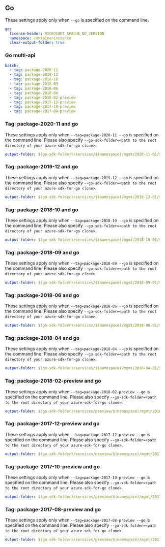 ## Go

These settings apply only when `--go` is specified on the command line.

``` yaml $(go)
go:
  license-header: MICROSOFT_APACHE_NO_VERSION
  namespace: containerinstance
  clear-output-folder: true
```

### Go multi-api

``` yaml $(go) && $(multiapi)
batch:
  - tag: package-2020-11
  - tag: package-2019-12
  - tag: package-2018-10
  - tag: package-2018-09
  - tag: package-2018-06
  - tag: package-2018-04
  - tag: package-2018-02-preview
  - tag: package-2017-12-preview
  - tag: package-2017-10-preview
  - tag: package-2017-08-preview
```

### Tag: package-2020-11 and go

These settings apply only when `--tag=package-2020-11 --go` is specified on the command line.
Please also specify `--go-sdk-folder=<path to the root directory of your azure-sdk-for-go clone>`.

``` yaml $(tag) == 'package-2020-11' && $(go)
output-folder: $(go-sdk-folder)/services/$(namespace)/mgmt/2020-11-01/$(namespace)
```

### Tag: package-2019-12 and go

These settings apply only when `--tag=package-2019-12 --go` is specified on the command line.
Please also specify `--go-sdk-folder=<path to the root directory of your azure-sdk-for-go clone>`.

``` yaml $(tag) == 'package-2019-12' && $(go)
output-folder: $(go-sdk-folder)/services/$(namespace)/mgmt/2019-12-01/$(namespace)
```

### Tag: package-2018-10 and go

These settings apply only when `--tag=package-2018-10 --go` is specified on the command line.
Please also specify `--go-sdk-folder=<path to the root directory of your azure-sdk-for-go clone>`.

``` yaml $(tag) == 'package-2018-10' && $(go)
output-folder: $(go-sdk-folder)/services/$(namespace)/mgmt/2018-10-01/$(namespace)
```

### Tag: package-2018-09 and go

These settings apply only when `--tag=package-2018-09 --go` is specified on the command line.
Please also specify `--go-sdk-folder=<path to the root directory of your azure-sdk-for-go clone>`.

``` yaml $(tag) == 'package-2018-09' && $(go)
output-folder: $(go-sdk-folder)/services/$(namespace)/mgmt/2018-09-01/$(namespace)
```

### Tag: package-2018-06 and go

These settings apply only when `--tag=package-2018-06 --go` is specified on the command line.
Please also specify `--go-sdk-folder=<path to the root directory of your azure-sdk-for-go clone>`.

``` yaml $(tag) == 'package-2018-06' && $(go)
output-folder: $(go-sdk-folder)/services/$(namespace)/mgmt/2018-06-01/$(namespace)
```

### Tag: package-2018-04 and go

These settings apply only when `--tag=package-2018-04 --go` is specified on the command line.
Please also specify `--go-sdk-folder=<path to the root directory of your azure-sdk-for-go clone>`.

``` yaml $(tag) == 'package-2018-04' && $(go)
output-folder: $(go-sdk-folder)/services/$(namespace)/mgmt/2018-04-01/$(namespace)
```

### Tag: package-2018-02-preview and go

These settings apply only when `--tag=package-2018-02-preview --go` is specified on the command line.
Please also specify `--go-sdk-folder=<path to the root directory of your azure-sdk-for-go clone>`.

``` yaml $(tag) == 'package-2018-02-preview' && $(go)
output-folder: $(go-sdk-folder)/services/preview/$(namespace)/mgmt/2018-02-01-preview/$(namespace)
```

### Tag: package-2017-12-preview and go

These settings apply only when `--tag=package-2017-12-preview --go` is specified on the command line.
Please also specify `--go-sdk-folder=<path to the root directory of your azure-sdk-for-go clone>`.

``` yaml $(tag) == 'package-2017-12-preview' && $(go)
output-folder: $(go-sdk-folder)/services/preview/$(namespace)/mgmt/2017-12-01-preview/$(namespace)
```

### Tag: package-2017-10-preview and go

These settings apply only when `--tag=package-2017-10-preview --go` is specified on the command line.
Please also specify `--go-sdk-folder=<path to the root directory of your azure-sdk-for-go clone>`.

``` yaml $(tag) == 'package-2017-10-preview' && $(go)
output-folder: $(go-sdk-folder)/services/preview/$(namespace)/mgmt/2017-10-01-preview/$(namespace)
```

### Tag: package-2017-08-preview and go

These settings apply only when `--tag=package-2017-08-preview --go` is specified on the command line.
Please also specify `--go-sdk-folder=<path to the root directory of your azure-sdk-for-go clone>`.

``` yaml $(tag) == 'package-2017-08-preview' && $(go)
output-folder: $(go-sdk-folder)/services/preview/$(namespace)/mgmt/2017-08-01-preview/$(namespace)
```
